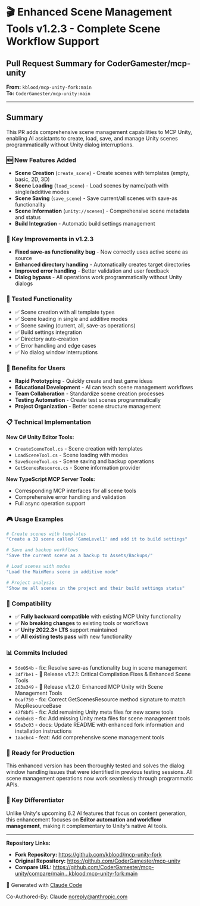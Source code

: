 # 🎬 Enhanced Scene Management Tools v1.2.3 - Complete Scene Workflow Support

## Pull Request Summary for CoderGamester/mcp-unity

**From:** `kblood/mcp-unity-fork:main`  
**To:** `CoderGamester/mcp-unity:main`

---

## Summary
This PR adds comprehensive scene management capabilities to MCP Unity, enabling AI assistants to create, load, save, and manage Unity scenes programmatically without Unity dialog interruptions.

### 🆕 New Features Added
- **Scene Creation** (`create_scene`) - Create scenes with templates (empty, basic, 2D, 3D)
- **Scene Loading** (`load_scene`) - Load scenes by name/path with single/additive modes  
- **Scene Saving** (`save_scene`) - Save current/all scenes with save-as functionality
- **Scene Information** (`unity://scenes`) - Comprehensive scene metadata and status
- **Build Integration** - Automatic build settings management

### 🔧 Key Improvements in v1.2.3
- **Fixed save-as functionality bug** - Now correctly uses active scene as source
- **Enhanced directory handling** - Automatically creates target directories
- **Improved error handling** - Better validation and user feedback
- **Dialog bypass** - All operations work programmatically without Unity dialogs

### 🧪 Tested Functionality
- ✅ Scene creation with all template types
- ✅ Scene loading in single and additive modes
- ✅ Scene saving (current, all, save-as operations)
- ✅ Build settings integration
- ✅ Directory auto-creation
- ✅ Error handling and edge cases
- ✅ No dialog window interruptions

### 🎯 Benefits for Users
- **Rapid Prototyping** - Quickly create and test game ideas
- **Educational Development** - AI can teach scene management workflows
- **Team Collaboration** - Standardize scene creation processes
- **Testing Automation** - Create test scenes programmatically
- **Project Organization** - Better scene structure management

### 📋 Technical Implementation
**New C# Unity Editor Tools:**
- `CreateSceneTool.cs` - Scene creation with templates
- `LoadSceneTool.cs` - Scene loading with modes
- `SaveSceneTool.cs` - Scene saving and backup operations
- `GetScenesResource.cs` - Scene information provider

**New TypeScript MCP Server Tools:**
- Corresponding MCP interfaces for all scene tools
- Comprehensive error handling and validation
- Full async operation support

### 🎮 Usage Examples
```bash
# Create scenes with templates
"Create a 3D scene called 'GameLevel1' and add it to build settings"

# Save and backup workflows  
"Save the current scene as a backup to Assets/Backups/"

# Load scenes with modes
"Load the MainMenu scene in additive mode"

# Project analysis
"Show me all scenes in the project and their build settings status"
```

### 🔄 Compatibility
- ✅ **Fully backward compatible** with existing MCP Unity functionality
- ✅ **No breaking changes** to existing tools or workflows
- ✅ **Unity 2022.3+ LTS** support maintained
- ✅ **All existing tests pass** with new functionality

### 📊 Commits Included
- `5de054b` - fix: Resolve save-as functionality bug in scene management
- `34f7be1` - 🔧 Release v1.2.1: Critical Compilation Fixes & Enhanced Scene Tools
- `203a349` - 🚀 Release v1.2.0: Enhanced MCP Unity with Scene Management Tools
- `0caf750` - fix: Correct GetScenesResource method signature to match McpResourceBase
- `47f8bf5` - fix: Add remaining Unity meta files for new scene tools
- `de6bdc8` - fix: Add missing Unity meta files for scene management tools
- `95a3c03` - docs: Update README with enhanced fork information and installation instructions
- `1aacbc4` - feat: Add comprehensive scene management tools

### 🚀 Ready for Production
This enhanced version has been thoroughly tested and solves the dialog window handling issues that were identified in previous testing sessions. All scene management operations now work seamlessly through programmatic APIs.

### 🌟 Key Differentiator
Unlike Unity's upcoming 6.2 AI features that focus on content generation, this enhancement focuses on **Editor automation and workflow management**, making it complementary to Unity's native AI tools.

---

**Repository Links:**
- **Fork Repository:** https://github.com/kblood/mcp-unity-fork
- **Original Repository:** https://github.com/CoderGamester/mcp-unity
- **Compare URL:** https://github.com/CoderGamester/mcp-unity/compare/main...kblood:mcp-unity-fork:main

🤖 Generated with [Claude Code](https://claude.ai/code)

Co-Authored-By: Claude <noreply@anthropic.com>